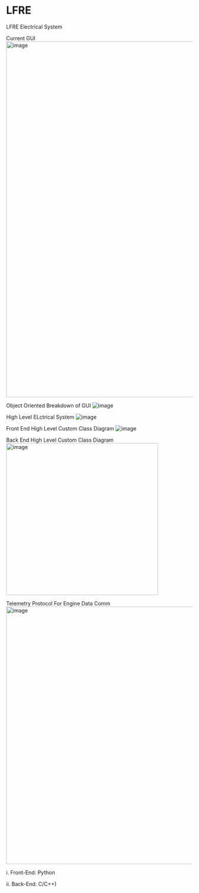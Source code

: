 # LFRE
LFRE Electrical System

Current GUI
<img width="960" alt="image" src="https://github.com/izukaike/LFRE/assets/117411866/d12b1c15-0224-4627-a386-ed0c50803c2d">

Object Oriented Breakdown of GUI
![image](https://github.com/izukaike/LFRE/assets/117411866/d23d8c9e-566f-4f29-9e17-bb5c3276196b)




High Level ELctrical System
![image](https://github.com/izukaike/LFRE/assets/117411866/d23d8c9e-566f-4f29-9e17-bb5c3276196b)

Front End High Level Custom Class Diagram
![image](https://github.com/izukaike/LFRE/assets/117411866/a35300d7-1d74-4952-a840-31cc79cfeb02)

Back End High Level Custom Class Diagram
<img width="410" alt="image" src="https://github.com/izukaike/LFRE/assets/117411866/c34ecf93-0b3a-43d9-b303-453fe6619c36">

Telemetry Protocol For Engine Data Comm
<img width="695" alt="image" src="https://github.com/izukaike/LFRE/assets/117411866/3d3a34a3-8320-4d8e-b5c5-92c287f12525">


i. Front-End: Python

ii. Back-End: C/C++) 



